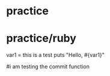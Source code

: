 # practice
# practice/ruby
var1 = this is a test
puts "Hello, #{var1}"

#i am testing the commit function
